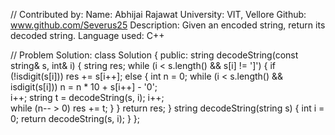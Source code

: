 // Contributed by:
Name: Abhijai Rajawat
University: VIT, Vellore
Github: www.github.com/Severus25
Description: Given an encoded string, return its decoded string.
Language used: C++

// Problem Solution:
class Solution {
public:
    string decodeString(const string& s, int& i) {
        string res;
        while (i < s.length() && s[i] != ']') {
            if (!isdigit(s[i]))
                res += s[i++];
            else {
                int n = 0;
                while (i < s.length() && isdigit(s[i]))
                    n = n * 10 + s[i++] - '0';  
                i++; 
                string t = decodeString(s, i);
                i++;       
                while (n-- > 0)
                    res += t;
            }
        }
        return res;
    }
    string decodeString(string s) {
        int i = 0;
        return decodeString(s, i);
    }
};
